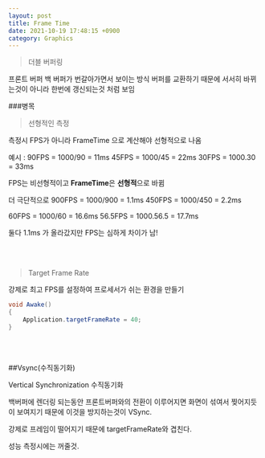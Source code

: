```yaml
---
layout: post
title: Frame Time
date: 2021-10-19 17:48:15 +0900
category: Graphics
---
```


> 더블 버퍼링

프론트 버퍼  백 버퍼가 번갈아가면서 보이는 방식
버퍼를 교환하기 때문에 서서히 바뀌는것이 아니라 한번에 갱신되는것 처럼 보임

###병목

> 선형적인 측정

측정시 FPS가 아니라 FrameTime 으로 계산해야 선형적으로 나옴

예시 : 
90FPS = 1000/90 = 11ms
45FPS = 1000/45 = 22ms
30FPS = 1000.30 = 33ms

FPS는 비선형적이고 **FrameTime**은 **선형적**으로 바뀜

더 극단적으로
900FPS = 1000/900 = 1.1ms
450FPS = 1000/450 = 2.2ms

60FPS = 1000/60 = 16.6ms
56.5FPS = 1000.56.5 = 17.7ms

둘다 1.1ms 가 올라갔지만 FPS는 심하게 차이가 남!

<br><br>

>Target Frame Rate

강제로 최고 FPS를 설정하여 프로세서가 쉬는 환경을 만들기

```csharp
void Awake()
{
    Application.targetFrameRate = 40;
}
```



<br><br>

##Vsync(수직동기화)

Vertical Synchronization 수직동기화

백버퍼에 렌더링 되는동안 프론트버퍼와의 전환이 이루어지면
화면이 섞여서 찢어지듯이 보여지기 때문에 이것을 방지하는것이 VSync.

강제로 프레임이 떨어지기 때문에 targetFrameRate와 겹친다.

성능 측정시에는 꺼줄것.
